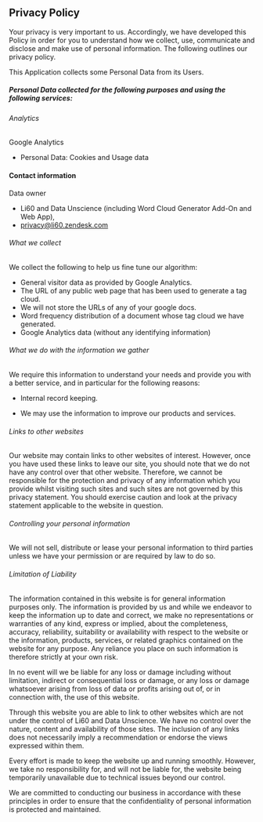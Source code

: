 ## Privacy Policy
Your privacy is very important to us. Accordingly, we have developed this Policy in order for you to understand how we collect, use, communicate and disclose and make use of personal information. The following outlines our privacy policy.


This Application collects some Personal Data from its Users.<p>
##### Personal Data collected for the following purposes and using the following services:
###### Analytics

Google Analytics
- Personal Data: Cookies and Usage data

#### Contact information
Data owner
- Li60 and Data Unscience (including Word Cloud Generator Add-On and Web App),
- privacy@li60.zendesk.com


###### What we collect

We collect the following to help us fine tune our algorithm:

- General visitor data as provided by Google Analytics.
- The URL of any public web page that has been used to generate a tag cloud.
- We will not store the URLs of any of your google docs.
- Word frequency distribution of a document whose tag cloud we have generated.
- Google Analytics data (without any identifying information)

###### What we do with the information we gather
We require this information to understand your needs and provide you with a better service, and in particular for the following reasons:

- Internal record keeping.

- We may use the information to improve our products and services.

###### Links to other websites

Our website may contain links to other websites of interest. However, once you have used these links to leave our site, you should note that we do not have any control over that other website. Therefore, we cannot be responsible for the protection and privacy of any information which you provide whilst visiting such sites and such sites are not governed by this privacy statement. You should exercise caution and look at the privacy statement applicable to the website in question.
###### Controlling your personal information

We will not sell, distribute or lease your personal information to third parties unless we have your permission or are required by law to do so.

###### Limitation of Liability

The information contained in this website is for general information purposes only. The information is provided by us and while we endeavor to keep the information up to date and correct, we make no representations or warranties of any kind, express or implied, about the completeness, accuracy, reliability, suitability or availability with respect to the website or the information, products, services, or related graphics contained on the website for any purpose. Any reliance you place on such information is therefore strictly at your own risk. 

In no event will we be liable for any loss or damage including without limitation, indirect or consequential loss or damage, or any loss or damage whatsoever arising from loss of data or profits arising out of, or in connection with, the use of this website.

Through this website you are able to link to other websites which are not under the control of Li60 and Data Unscience. We have no control over the nature, content and availability of those sites. The inclusion of any links does not necessarily imply a recommendation or endorse the views expressed within them.

Every effort is made to keep the website up and running smoothly. However, we take no responsibility for, and will not be liable for, the website being temporarily unavailable due to technical issues beyond our control.




We are committed to conducting our business in accordance with these principles in order to ensure that the confidentiality of personal information is protected and maintained. 
		

			
